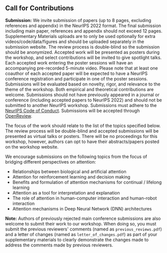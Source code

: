 ## Call for Contributions

**Submission:** We invite submission of papers (up to 8 pages, excluding references and appendix) in the NeurIPS 2022 format. The final submission including main paper, references and appendix should not exceed 12 pages. Supplementary Materials uploads are to only be used optionally for extra videos/code/data/figures and should be uploaded separately in the submission website. The review process is double-blind so the submission should be anonymized. Accepted work will be presented as posters during the workshop, and select contributions will be invited to give spotlight talks. Each accepted work entering the poster sessions will have an accompanying pre-recorded 5-minute video. Please note that at least one coauthor of each accepted paper will be expected to have a NeurIPS conference registration and participate in one of the poster sessions.  Submissions will be evaluated based on novelty, rigor, and relevance to the theme of the workshop. Both empirical and theoretical contributions are welcome. Submissions should not have previously appeared in a journal or conference (including accepted papers to NeurIPS 2022) and should not be submitted to another NeurIPS workshop. Submissions must adhere to the [NeurIPS Code of Conduct](https://neurips.cc/public/CodeOfConduct). Submissions will be accepted through [OpenReview](https://openreview.net/group?id=NeurIPS.cc/2022/Workshop/Attention).

The focus of the work should relate to the list of the topics specified below. The review process will be double-blind and accepted submissions will be presented as virtual talks or posters. There will be no proceedings for this workshop, however, authors can opt to have their abstracts/papers posted on the workshop website.

We encourage submissions on the following topics from the focus of bridging different perspectives on attention:
- Relationships between biological and artificial attention
- Attention for reinforcement learning and decision making
- Benefits and formulation of attention mechanisms for continual / lifelong learning
- Attention as a tool for interpretation and explanation
- The role of attention in human-computer interaction and human-robot interaction
- Attention mechanisms in Deep Neural Network (DNN) architectures

**Note:** Authors of previously rejected main conference submissions are also welcome to submit their work to our workshop. When doing so, you must submit the previous reviewers' comments (named as `previous_reviews.pdf`) and a letter of changes (named as `letter_of_changes.pdf`) as part of your supplementary materials to clearly demonstrate the changes made to address the comments made by previous reviewers.
